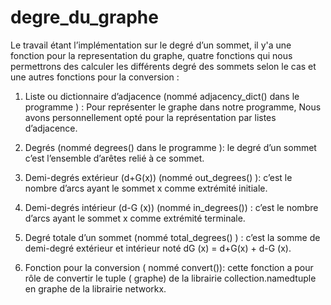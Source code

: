 # degre_du_graphe

Le travail étant l’implémentation sur le degré d’un sommet, il y'a une fonction pour la representation du graphe,
quatre fonctions qui nous permettrons des calculer les différents
degré des sommets selon le cas et une autres fonctions pour la conversion :

1. Liste ou dictionnaire d’adjacence (nommé adjacency_dict() dans le
programme ) :
Pour représenter le graphe dans notre programme, Nous avons
personnellement opté pour la représentation par listes d’adjacence.

2. Degrés (nommé degrees() dans le programme ): le degré d’un sommet
c’est l’ensemble d’arêtes
relié à ce sommet.

3. Demi-degrés extérieur (d+G(x)) (nommé out_degrees() ): c’est le nombre
d’arcs ayant le sommet x comme extrémité initiale.

4. Demi-degrés intérieur (d-G (x)) (nommé in_degrees()) : c’est le nombre
d’arcs ayant le sommet x comme extrémité terminale.

5. Degré totale d’un sommet (nommé total_degrees() ) : c’est la somme de
demi-degré extérieur et intérieur noté dG (x) = d+G(x) + d-G (x).

6. Fonction pour la conversion ( nommé convert()): cette fonction a pour rôle
de convertir le tuple ( graphe) de la librairie collection.namedtuple en
graphe de la librairie networkx.
